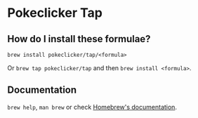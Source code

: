 # Pokeclicker Tap

## How do I install these formulae?

`brew install pokeclicker/tap/<formula>`

Or `brew tap pokeclicker/tap` and then `brew install <formula>`.

## Documentation

`brew help`, `man brew` or check [Homebrew's documentation](https://docs.brew.sh).
